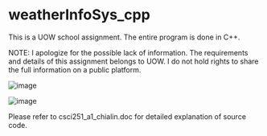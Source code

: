 # weatherInfoSys_cpp
This is a UOW school assignment. The entire program is done in C++.

NOTE: I apologize for the possible lack of information. The requirements and details of this assignment belongs to UOW. I do not hold rights to share the full information on a public platform. 


![image](https://user-images.githubusercontent.com/66919203/84800394-59384480-b030-11ea-9b8a-ea2e771aa0e6.png)

![image](https://user-images.githubusercontent.com/66919203/84800425-648b7000-b030-11ea-8449-d33482cf4256.png)


Please refer to csci251_a1_chialin.doc for detailed explanation of source code.
